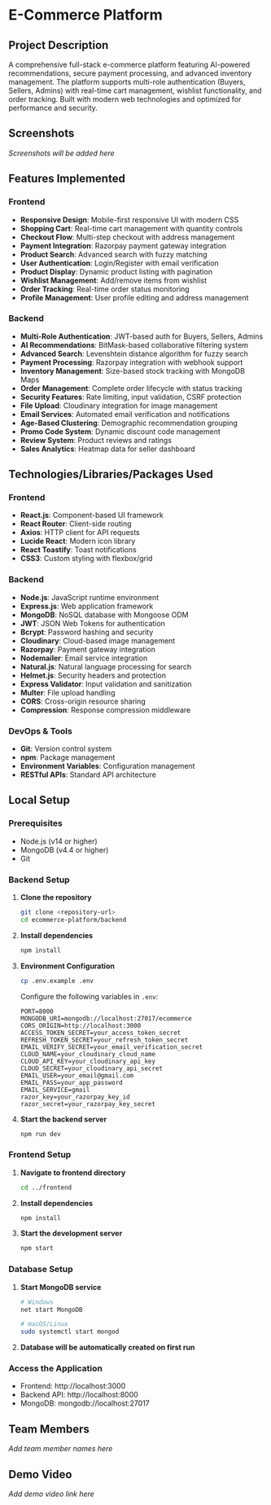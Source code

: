 # E-Commerce Platform

## Project Description

A comprehensive full-stack e-commerce platform featuring AI-powered recommendations, secure payment processing, and advanced inventory management. The platform supports multi-role authentication (Buyers, Sellers, Admins) with real-time cart management, wishlist functionality, and order tracking. Built with modern web technologies and optimized for performance and security.

## Screenshots

*Screenshots will be added here*


## Features Implemented

### Frontend
- **Responsive Design**: Mobile-first responsive UI with modern CSS
- **Shopping Cart**: Real-time cart management with quantity controls
- **Checkout Flow**: Multi-step checkout with address management
- **Payment Integration**: Razorpay payment gateway integration
- **Product Search**: Advanced search with fuzzy matching
- **User Authentication**: Login/Register with email verification
- **Product Display**: Dynamic product listing with pagination
- **Wishlist Management**: Add/remove items from wishlist
- **Order Tracking**: Real-time order status monitoring
- **Profile Management**: User profile editing and address management

### Backend
- **Multi-Role Authentication**: JWT-based auth for Buyers, Sellers, Admins
- **AI Recommendations**: BitMask-based collaborative filtering system
- **Advanced Search**: Levenshtein distance algorithm for fuzzy search
- **Payment Processing**: Razorpay integration with webhook support
- **Inventory Management**: Size-based stock tracking with MongoDB Maps
- **Order Management**: Complete order lifecycle with status tracking
- **Security Features**: Rate limiting, input validation, CSRF protection
- **File Upload**: Cloudinary integration for image management
- **Email Services**: Automated email verification and notifications
- **Age-Based Clustering**: Demographic recommendation grouping
- **Promo Code System**: Dynamic discount code management
- **Review System**: Product reviews and ratings
- **Sales Analytics**: Heatmap data for seller dashboard

## Technologies/Libraries/Packages Used

### Frontend
- **React.js**: Component-based UI framework
- **React Router**: Client-side routing
- **Axios**: HTTP client for API requests
- **Lucide React**: Modern icon library
- **React Toastify**: Toast notifications
- **CSS3**: Custom styling with flexbox/grid

### Backend
- **Node.js**: JavaScript runtime environment
- **Express.js**: Web application framework
- **MongoDB**: NoSQL database with Mongoose ODM
- **JWT**: JSON Web Tokens for authentication
- **Bcrypt**: Password hashing and security
- **Cloudinary**: Cloud-based image management
- **Razorpay**: Payment gateway integration
- **Nodemailer**: Email service integration
- **Natural.js**: Natural language processing for search
- **Helmet.js**: Security headers and protection
- **Express Validator**: Input validation and sanitization
- **Multer**: File upload handling
- **CORS**: Cross-origin resource sharing
- **Compression**: Response compression middleware

### DevOps & Tools
- **Git**: Version control system
- **npm**: Package management
- **Environment Variables**: Configuration management
- **RESTful APIs**: Standard API architecture

## Local Setup

### Prerequisites
- Node.js (v14 or higher)
- MongoDB (v4.4 or higher)
- Git

### Backend Setup
1. **Clone the repository**
   ```bash
   git clone <repository-url>
   cd ecommerce-platform/backend
   ```

2. **Install dependencies**
   ```bash
   npm install
   ```

3. **Environment Configuration**
   ```bash
   cp .env.example .env
   ```
   Configure the following variables in `.env`:
   ```env
   PORT=8000
   MONGODB_URI=mongodb://localhost:27017/ecommerce
   CORS_ORIGIN=http://localhost:3000
   ACCESS_TOKEN_SECRET=your_access_token_secret
   REFRESH_TOKEN_SECRET=your_refresh_token_secret
   EMAIL_VERIFY_SECRET=your_email_verification_secret
   CLOUD_NAME=your_cloudinary_cloud_name
   CLOUD_API_KEY=your_cloudinary_api_key
   CLOUD_SECRET=your_cloudinary_api_secret
   EMAIL_USER=your_email@gmail.com
   EMAIL_PASS=your_app_password
   EMAIL_SERVICE=gmail
   razor_key=your_razorpay_key_id
   razor_secret=your_razorpay_key_secret
   ```

4. **Start the backend server**
   ```bash
   npm run dev
   ```

### Frontend Setup
1. **Navigate to frontend directory**
   ```bash
   cd ../frontend
   ```

2. **Install dependencies**
   ```bash
   npm install
   ```

3. **Start the development server**
   ```bash
   npm start
   ```

### Database Setup
1. **Start MongoDB service**
   ```bash
   # Windows
   net start MongoDB
   
   # macOS/Linux
   sudo systemctl start mongod
   ```

2. **Database will be automatically created on first run**

### Access the Application
- Frontend: http://localhost:3000
- Backend API: http://localhost:8000
- MongoDB: mongodb://localhost:27017

## Team Members

*Add team member names here*

## Demo Video

*Add demo video link here*